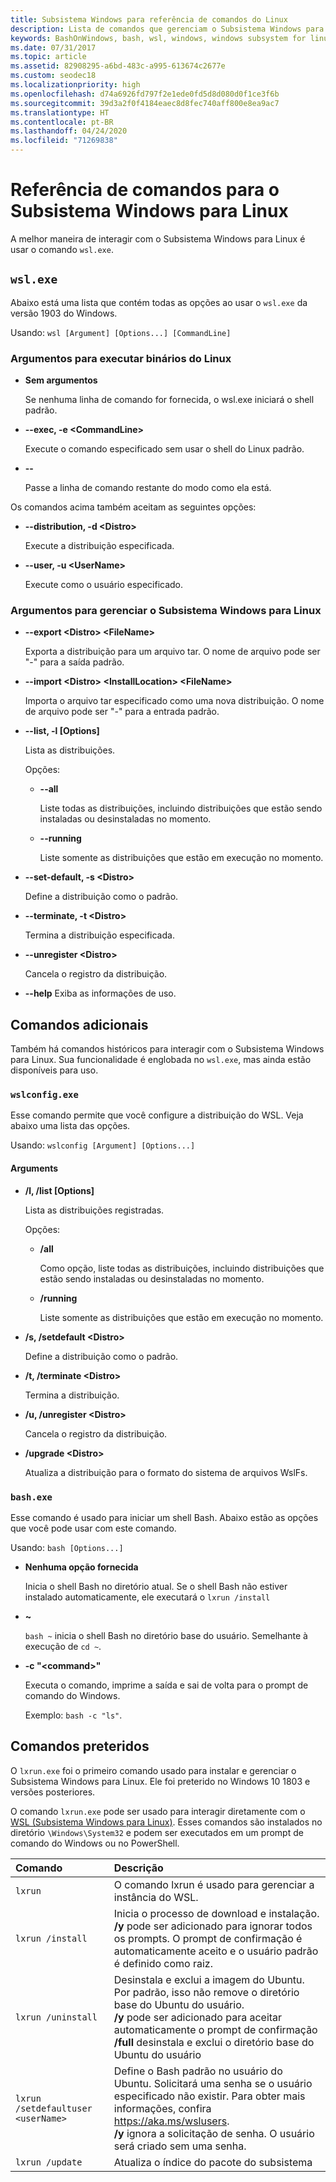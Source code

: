```yaml
---
title: Subsistema Windows para referência de comandos do Linux
description: Lista de comandos que gerenciam o Subsistema Windows para Linux
keywords: BashOnWindows, bash, wsl, windows, windows subsystem for linux, windowssubsystem, ubuntu
ms.date: 07/31/2017
ms.topic: article
ms.assetid: 82908295-a6bd-483c-a995-613674c2677e
ms.custom: seodec18
ms.localizationpriority: high
ms.openlocfilehash: d74a6926fd797f2e1ede0fd5d8d080d0f1ce3f6b
ms.sourcegitcommit: 39d3a2f0f4184eaec8d8fec740aff800e8ea9ac7
ms.translationtype: HT
ms.contentlocale: pt-BR
ms.lasthandoff: 04/24/2020
ms.locfileid: "71269838"
---
```

# <a name="command-reference-for-windows-subsystem-for-linux"></a>Referência de comandos para o Subsistema Windows para Linux

A melhor maneira de interagir com o Subsistema Windows para Linux é usar o comando `wsl.exe`. 


## `wsl.exe`

Abaixo está uma lista que contém todas as opções ao usar o `wsl.exe` da versão 1903 do Windows.

Usando: `wsl [Argument] [Options...] [CommandLine]`

### <a name="arguments-for-running-linux-binaries"></a>Argumentos para executar binários do Linux

* **Sem argumentos**

  Se nenhuma linha de comando for fornecida, o wsl.exe iniciará o shell padrão.

* **--exec, -e \<CommandLine>**
  
  Execute o comando especificado sem usar o shell do Linux padrão.

* **--**
  
  Passe a linha de comando restante do modo como ela está.

Os comandos acima também aceitam as seguintes opções:

* **--distribution, -d \<Distro>**

  Execute a distribuição especificada.

* **--user, -u \<UserName>**

  Execute como o usuário especificado.

### <a name="arguments-for-managing-windows-subsystem-for-linux"></a>Argumentos para gerenciar o Subsistema Windows para Linux

* **--export \<Distro> \<FileName>**
  
  Exporta a distribuição para um arquivo tar. O nome de arquivo pode ser "-" para a saída padrão.

* **--import \<Distro> \<InstallLocation> \<FileName>**
  
  Importa o arquivo tar especificado como uma nova distribuição. O nome de arquivo pode ser "-" para a entrada padrão.

* **--list, -l [Options]**
  
  Lista as distribuições.

  Opções:
  * **--all**
      
    Liste todas as distribuições, incluindo distribuições que estão sendo instaladas ou desinstaladas no momento.

  * **--running**
      
    Liste somente as distribuições que estão em execução no momento.

* **--set-default, -s \<Distro>**
  
  Define a distribuição como o padrão.

* **--terminate, -t \<Distro>**
  
  Termina a distribuição especificada.

* **--unregister \<Distro>**
  
  Cancela o registro da distribuição.
   
* **--help** Exiba as informações de uso.

## <a name="additional-commands"></a>Comandos adicionais

Também há comandos históricos para interagir com o Subsistema Windows para Linux. Sua funcionalidade é englobada no `wsl.exe`, mas ainda estão disponíveis para uso. 

### `wslconfig.exe`

Esse comando permite que você configure a distribuição do WSL. Veja abaixo uma lista das opções.

Usando: `wslconfig [Argument] [Options...]`

#### <a name="arguments"></a>Arguments
* **/l, /list [Options]**
  
  Lista as distribuições registradas.
  
  Opções:
    * **/all**
    
      Como opção, liste todas as distribuições, incluindo distribuições que estão sendo instaladas ou desinstaladas no momento.

    * **/running**
      
      Liste somente as distribuições que estão em execução no momento.

* **/s, /setdefault \<Distro>**
  
  Define a distribuição como o padrão.

* **/t, /terminate \<Distro>**
  
  Termina a distribuição.

* **/u, /unregister \<Distro>**
  
  Cancela o registro da distribuição.
   
* **/upgrade \<Distro>**
  
  Atualiza a distribuição para o formato do sistema de arquivos WslFs.

### `bash.exe`

Esse comando é usado para iniciar um shell Bash. Abaixo estão as opções que você pode usar com este comando.

Usando: `bash [Options...]`

* **Nenhuma opção fornecida**
  
  Inicia o shell Bash no diretório atual. Se o shell Bash não estiver instalado automaticamente, ele executará o `lxrun /install`

* **~**
  
  `bash ~` inicia o shell Bash no diretório base do usuário.  Semelhante à execução de `cd ~`.

* **-c "\<command>"**
  
  Executa o comando, imprime a saída e sai de volta para o prompt de comando do Windows.
    
  Exemplo: `bash -c "ls"`.

## <a name="deprecated-commands"></a>Comandos preteridos

O `lxrun.exe` foi o primeiro comando usado para instalar e gerenciar o Subsistema Windows para Linux. Ele foi preterido no Windows 10 1803 e versões posteriores.

O comando `lxrun.exe` pode ser usado para interagir diretamente com o [WSL (Subsistema Windows para Linux)](https://msdn.microsoft.com/en-us/commandline/wsl/faq#what-windows-subsystem-for-linux-wsl-).  Esses comandos são instalados no diretório `\Windows\System32` e podem ser executados em um prompt de comando do Windows ou no PowerShell.

| Comando                     | Descrição                     |
|:----------------------------|:---------------------------|
| `lxrun`                     | O comando lxrun é usado para gerenciar a instância do WSL. |
| `lxrun /install`            | Inicia o processo de download e instalação. <br/> **/y** pode ser adicionado para ignorar todos os prompts.  O prompt de confirmação é automaticamente aceito e o usuário padrão é definido como raiz.          |
| `lxrun /uninstall`          | Desinstala e exclui a imagem do Ubuntu.  Por padrão, isso não remove o diretório base do Ubuntu do usuário. <br/> **/y** pode ser adicionado para aceitar automaticamente o prompt de confirmação <br/>**/full** desinstala e exclui o diretório base do Ubuntu do usuário         |
| `lxrun /setdefaultuser <userName>`     | Define o Bash padrão no usuário do Ubuntu. Solicitará uma senha se o usuário especificado não existir.  Para obter mais informações, confira https://aka.ms/wslusers. <br/> **/y** ignora a solicitação de senha.  O usuário será criado sem uma senha.|
| `lxrun /update`            | Atualiza o índice do pacote do subsistema          |
